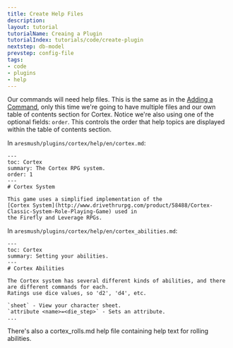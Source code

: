 ```yaml
---
title: Create Help Files
description:
layout: tutorial
tutorialName: Creaing a Plugin
tutorialIndex: tutorials/code/create-plugin
nextstep: db-model
prevstep: config-file
tags: 
- code
- plugins
- help
---
```


Our commands will need help files.  This is the same as in the [Adding a Command](/tutorials/code/add-cmd), only this time we're going to have multiple files and our own table of contents section for Cortex.  Notice we're also using one of the optional fields: `order`.  This controls the order that help topics are displayed within the table of contents section.


In `aresmush/plugins/cortex/help/en/cortex.md`:

    ---
    toc: Cortex
    summary: The Cortex RPG system.
    order: 1
    ---
    # Cortex System
    
    This game uses a simplified implementation of the 
    [Cortex System](http://www.drivethrurpg.com/product/58488/Cortex-Classic-System-Role-Playing-Game) used in 
    the Firefly and Leverage RPGs.

In `aresmush/plugins/cortex/help/en/cortex_abilities.md`:

    ---
    toc: Cortex
    summary: Setting your abilities.
    ---
    # Cortex Abilities
    
    The Cortex system has several different kinds of abilities, and there are different commands for each.
    Ratings use dice values, so 'd2', 'd4', etc.
    
    `sheet` - View your character sheet.
    `attribute <name>=<die_step>` - Sets an attribute.
    ...


There's also a cortex_rolls.md help file containing help text for rolling abilities.